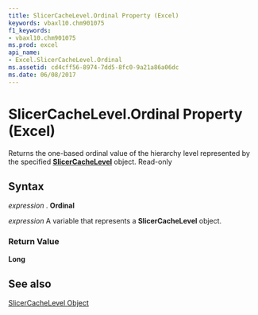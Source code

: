 ```yaml
---
title: SlicerCacheLevel.Ordinal Property (Excel)
keywords: vbaxl10.chm901075
f1_keywords:
- vbaxl10.chm901075
ms.prod: excel
api_name:
- Excel.SlicerCacheLevel.Ordinal
ms.assetid: cd4cff56-8974-7dd5-8fc0-9a21a86a06dc
ms.date: 06/08/2017
---
```



# SlicerCacheLevel.Ordinal Property (Excel)

Returns the one-based ordinal value of the hierarchy level represented by the specified  **[SlicerCacheLevel](Excel.SlicerCacheLevel.md)** object. Read-only


## Syntax

 _expression_ . **Ordinal**

 _expression_ A variable that represents a **SlicerCacheLevel** object.


### Return Value

 **Long**


## See also


[SlicerCacheLevel Object](Excel.SlicerCacheLevel.md)

